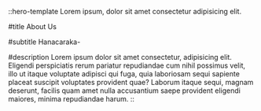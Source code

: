 
::hero-template
Lorem ipsum, dolor sit amet consectetur adipisicing elit.

#title
About Us

#subtitle
Hanacaraka-

#description
Lorem ipsum dolor sit amet consectetur, adipisicing elit. Eligendi perspiciatis rerum pariatur repudiandae cum nihil possimus velit, illo ut itaque voluptate adipisci qui fuga, quia laboriosam sequi sapiente placeat suscipit voluptates provident quae? Laborum itaque sequi, magnam deserunt, facilis quam amet nulla accusantium saepe provident eligendi maiores, minima repudiandae harum.
::
